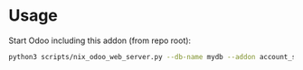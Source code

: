 # Usage

Start Odoo including this addon (from repo root):

```bash
python3 scripts/nix_odoo_web_server.py --db-name mydb --addon account_statement_import_ofx_by_acctid
```
